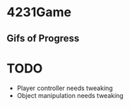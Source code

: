 # 4231Game


## Gifs of Progress


# TODO

- Player controller needs tweaking
- Object manipulation needs tweaking

